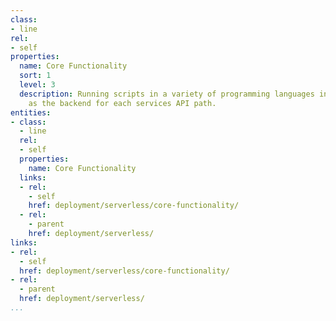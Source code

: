 ```yaml
---
class:
- line
rel:
- self
properties:
  name: Core Functionality
  sort: 1
  level: 3
  description: Running scripts in a variety of programming languages individually
    as the backend for each services API path.
entities:
- class:
  - line
  rel:
  - self
  properties:
    name: Core Functionality
  links:
  - rel:
    - self
    href: deployment/serverless/core-functionality/
  - rel:
    - parent
    href: deployment/serverless/
links:
- rel:
  - self
  href: deployment/serverless/core-functionality/
- rel:
  - parent
  href: deployment/serverless/
...
```

